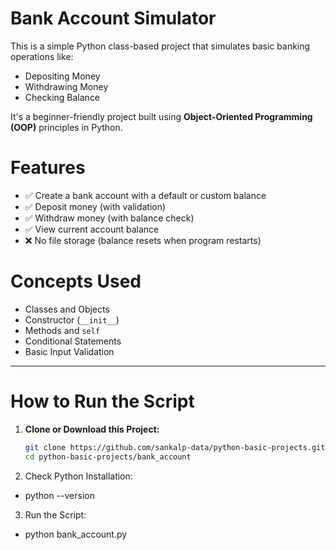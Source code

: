 # Bank Account Simulator

This is a simple Python class-based project that simulates basic banking operations like:

 - Depositing Money
 - Withdrawing Money
 - Checking Balance

It's a beginner-friendly project built using **Object-Oriented Programming (OOP)** principles in Python.


# Features
 - ✅ Create a bank account with a default or custom balance
 - ✅ Deposit money (with validation)
 - ✅ Withdraw money (with balance check)
 - ✅ View current account balance
 - ❌ No file storage (balance resets when program restarts)


# Concepts Used

 - Classes and Objects
 - Constructor (`__init__`)
 - Methods and `self`
 - Conditional Statements
 - Basic Input Validation 

---

# How to Run the Script

1. **Clone or Download this Project:**

   ```bash
   git clone https://github.com/sankalp-data/python-basic-projects.git
   cd python-basic-projects/bank_account

2. Check Python Installation:
 - python --version

3. Run the Script:
 - python bank_account.py



